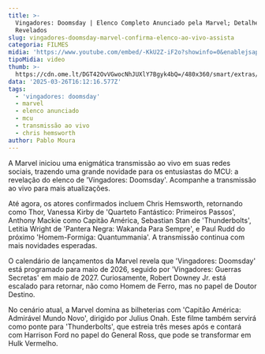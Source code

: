 ```yaml
---
title: >-
  Vingadores: Doomsday | Elenco Completo Anunciado pela Marvel; Detalhes
  Revelados
slug: vingadores-doomsday-marvel-confirma-elenco-ao-vivo-assista
categoria: FILMES
midia: 'https://www.youtube.com/embed/-KkU2Z-iF2o?showinfo=0&enablejsapi=1'
tipoMidia: video
thumb: >-
  https://cdn.ome.lt/DGT42OvVGwocNhJUXlY7Bgyk4bQ=/480x360/smart/extras/conteudos/omelete_THUMB_-_2025-03-26T125003.919.png
data: '2025-03-26T16:12:16.577Z'
tags:
  - 'vingadores: doomsday'
  - marvel
  - elenco anunciado
  - mcu
  - transmissão ao vivo
  - chris hemsworth
author: Pablo Moura
---
```


A Marvel iniciou uma enigmática transmissão ao vivo em suas redes sociais, trazendo uma grande novidade para os entusiastas do MCU: a revelação do elenco de 'Vingadores: Doomsday'. Acompanhe a transmissão ao vivo para mais atualizações.

Até agora, os atores confirmados incluem Chris Hemsworth, retornando como Thor, Vanessa Kirby de 'Quarteto Fantástico: Primeiros Passos', Anthony Mackie como Capitão América, Sebastian Stan de 'Thunderbolts', Letitia Wright de 'Pantera Negra: Wakanda Para Sempre', e Paul Rudd do próximo 'Homem-Formiga: Quantummania'. A transmissão continua com mais novidades esperadas.

O calendário de lançamentos da Marvel revela que 'Vingadores: Doomsday' está programado para maio de 2026, seguido por 'Vingadores: Guerras Secretas' em maio de 2027. Curiosamente, Robert Downey Jr. está escalado para retornar, não como Homem de Ferro, mas no papel de Doutor Destino.

No cenário atual, a Marvel domina as bilheterias com 'Capitão América: Admirável Mundo Novo', dirigido por Julius Onah. Este filme também servirá como ponte para 'Thunderbolts', que estreia três meses após e contará com Harrison Ford no papel do General Ross, que pode se transformar em Hulk Vermelho.
